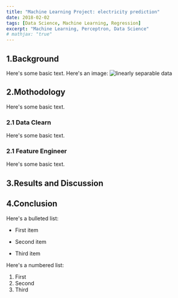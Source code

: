 ```yaml
---
title: "Machine Learning Project: electricity prediction"
date: 2018-02-02
tags: [Data Science, Machine Learning, Regression]
excerpt: "Machine Learning, Perceptron, Data Science"
# mathjax: "true"
---
```

## 1.Background
Here's some basic text.
Here's an image:
<img src="{{ site.url }}{{ site.baseurl }}/images/perceptron/linsep.jpg" alt="linearly separable data">
## 2.Mothodology
Here's some basic text.
### 2.1 Data Clearn
Here's some basic text.
### 2.1 Feature Engineer
Here's some basic text.

## 3.Results and Discussion

## 4.Conclusion
Here's a bulleted list:
* First item
+ Second item
- Third item

Here's a numbered list:
1. First
2. Second
3. Third
